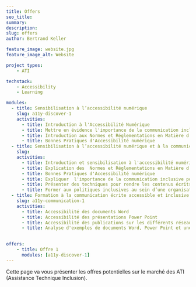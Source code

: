 ```yaml
---
title: Offers
seo_title: 
summary: 
description: 
slug: offers
author: Bertrand Keller

feature_image: website.jpg
feature_image_alt: Website

project types: 
    - ATI

techstack:
    - Accessibility
    - Learning

modules:
  - title: Sensibilisation à l’accessibilité numérique 
    slug: a11y-discover-1
    activities:
      - title: Introduction à l'Accessibilité Numérique
      - title: Mettre en évidence l'importance de la communication inclusive pour atteindre un public diversifié 
      - title: Introduction aux Normes et Réglementations en Matière d'Accessibilité 
      - title: Bonnes Pratiques d'Accessibilité numérique
  - title: Sensibilisation à l’accessibilité numérique et à la communication écrite inclusive
    slug: 
    activities:
      - title: Introduction et sensibilisation à l'accessibilité numérique
      - title: Explication des  Normes et Réglementations en Matière d'Accessibilité
      - title: Bonnes Pratiques d'Accessibilité numérique
      - title: Expliquer  l'importance de la communication inclusive pour atteindre un public diversifié
      - title: Présenter des techniques pour rendre les contenus écrits accessibles
      - title: Former aux politiques inclusives au sein d’une organisation
  - title: Formation à la communication écrite accessible et inclusive 
    slug: a11y-communication-1
    activities:
      - title: Accessibilité des documents Word
      - title: Accessibilité des présentations Power Point
      - title: Accessibilité des publications sur les différents réseaux sociaux 
      - title: Analyse d'exemples de documents Word, Power Point et une  publication sur les réseaux sociaux
   

offers: 
    - title: Offre 1
      modules: [a11y-discover-1]
---
```


Cette page va vous présenter les offres potentielles sur le marché des ATI (Assistance Technique Inclusion).

